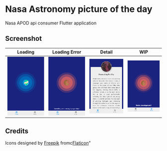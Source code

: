 # Nasa Astronomy picture of the day

Nasa APOD api consumer Flutter application

## Screenshot

| Loading | Loading Error | Detail | WIP |
|---------|---------------|--------|-----|
|![Loading](screenshot/loading_screen.png) | ![Error](screenshot/error_screen.png) | ![Detail](screenshot/detail_screen.png) | ![Wip](screenshot/wip_screen.png) |

## Credits

Icons designed by [Freepik]("https://www.flaticon.es/autores/freepik") fromc[Flaticon](https://www.flaticon.es/)"

